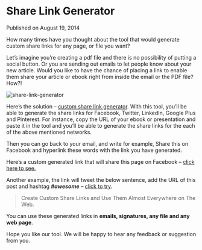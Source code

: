 # Share Link Generator

Published on August 19, 2014

How many times have you thought about the tool that would generate custom share links for any page, or file you want?

Let’s imagine you’re creating a pdf file and there is no possibility of putting a social button. Or you are sending out emails to let people know about your new article. Would you like to have the chance of placing a link to enable them share your article or ebook right from inside the email or the PDF file? How?!

![share-link-generator](/_nuxt/static/img/share-link-generator.jpg)

Here’s the solution – [custom share link generator](/share-link-generator/ "Share Link Generator"). With this tool, you’ll be able to generate the share links for Facebook, Twitter, LinkedIn, Google Plus and Pinterest. For instance, copy the URL of your ebook or presentation and paste it in the tool and you’ll be able to generate the share links for the each of the above mentioned networks.

Then you can go back to your email, and write for example, Share this on Facebook and hyperlink these words with the link you have generated.

Here’s a custom generated link that will share this page on Facebook – [click here to see.](https://www.facebook.com/sharer/sharer.php?u=https://seocentury.com/blog/share-link-generator/ "Share on Facebook")

Another example, the link will tweet the below sentence, add the URL of this post and hashtag ***\#awesome*** – [click to try](https://twitter.com/intent/tweet?text=Create%20Custom%20Share%20Links%20and%20Use%20Them%20Almost%20Everywhere%20on%20The%20Web.%20%23awesome "Tweet this").

> Create Custom Share Links and Use Them Almost Everywhere on The Web.

You can use these generated links in **emails, signatures, any file and any web page**.

Hope you like our tool. We will be happy to hear any feedback or suggestion from you.
